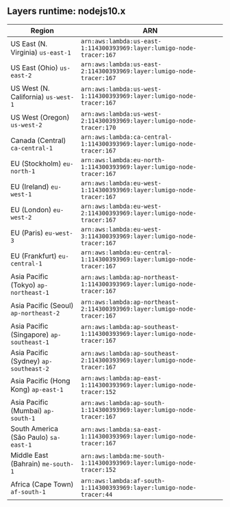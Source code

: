 Layers runtime: nodejs10.x
----
| Region | ARN |
| --- | --- |
|US East (N. Virginia)  `us-east-1`|`arn:aws:lambda:us-east-1:114300393969:layer:lumigo-node-tracer:167`|
|US East (Ohio)  `us-east-2`|`arn:aws:lambda:us-east-2:114300393969:layer:lumigo-node-tracer:167`|
|US West (N. California)  `us-west-1`|`arn:aws:lambda:us-west-1:114300393969:layer:lumigo-node-tracer:167`|
|US West (Oregon)  `us-west-2`|`arn:aws:lambda:us-west-2:114300393969:layer:lumigo-node-tracer:170`|
|Canada (Central)  `ca-central-1`|`arn:aws:lambda:ca-central-1:114300393969:layer:lumigo-node-tracer:167`|
|EU (Stockholm)  `eu-north-1`|`arn:aws:lambda:eu-north-1:114300393969:layer:lumigo-node-tracer:167`|
|EU (Ireland)  `eu-west-1`|`arn:aws:lambda:eu-west-1:114300393969:layer:lumigo-node-tracer:167`|
|EU (London)  `eu-west-2`|`arn:aws:lambda:eu-west-2:114300393969:layer:lumigo-node-tracer:167`|
|EU (Paris)  `eu-west-3`|`arn:aws:lambda:eu-west-3:114300393969:layer:lumigo-node-tracer:167`|
|EU (Frankfurt)  `eu-central-1`|`arn:aws:lambda:eu-central-1:114300393969:layer:lumigo-node-tracer:167`|
|Asia Pacific (Tokyo)  `ap-northeast-1`|`arn:aws:lambda:ap-northeast-1:114300393969:layer:lumigo-node-tracer:167`|
|Asia Pacific (Seoul)  `ap-northeast-2`|`arn:aws:lambda:ap-northeast-2:114300393969:layer:lumigo-node-tracer:167`|
|Asia Pacific (Singapore)  `ap-southeast-1`|`arn:aws:lambda:ap-southeast-1:114300393969:layer:lumigo-node-tracer:167`|
|Asia Pacific (Sydney)  `ap-southeast-2`|`arn:aws:lambda:ap-southeast-2:114300393969:layer:lumigo-node-tracer:167`|
|Asia Pacific (Hong Kong)  `ap-east-1`|`arn:aws:lambda:ap-east-1:114300393969:layer:lumigo-node-tracer:152`|
|Asia Pacific (Mumbai)  `ap-south-1`|`arn:aws:lambda:ap-south-1:114300393969:layer:lumigo-node-tracer:167`|
|South America (São Paulo)  `sa-east-1`|`arn:aws:lambda:sa-east-1:114300393969:layer:lumigo-node-tracer:167`|
|Middle East (Bahrain)  `me-south-1`|`arn:aws:lambda:me-south-1:114300393969:layer:lumigo-node-tracer:152`|
|Africa (Cape Town)  `af-south-1`|`arn:aws:lambda:af-south-1:114300393969:layer:lumigo-node-tracer:44`|
